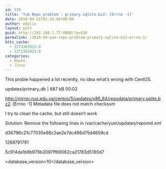 ```yaml
---
id: 539
title: 'Yum Repo problem : primary.sqlite.bz2: [Errno -1]'
date: 2010-04-21T01:16:02+00:00
author: edyliu
layout: post
guid: http://192.168.1.77:8880/?p=539
permalink: /2010-04-yum-repo-problem-primary-sqlite-bz2-errno-1/
bttc_cache:
  - 1273363923:0
  - 1273363923:0
categories:
  - Howto
  - linux
---
```

This proble happened a lot recently, no idea what&#8217;s wrong with CentOS.

updates/primary_db | 687 kB 00:02
  
http://mirror.nus.edu.sg/centos/5/updates/x86_64/repodata/primary.sqlite.bz2: [Errno -1] Metadata file does not match checksum

I try to clean the cache, but still doesn&#8217;t work

Solution: Remove the following lines in /var/cache/yum/updates/repomd.xml

<data type=&#8221;primary_db&#8221;>

<location href=&#8221;repodata/primary.sqlite.bz2&#8243;/>

<checksum type=&#8221;sha&#8221;>d36796c21c77035e68c2ae2e7dc486d75d4659cd</checksum>

<timestamp>1269791791</timestamp>

<open-checksum type=&#8221;sha&#8221;>5c914da1b9b979b2097ff69062ca21783d5190d7</open-checksum>

<database\_version>10</database\_version>

</data>